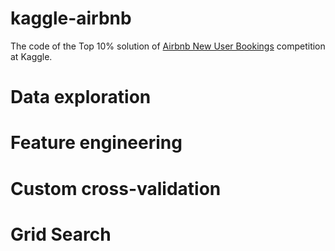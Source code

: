 # kaggle-airbnb
The code of the Top 10% solution of [Airbnb New User Bookings](https://www.kaggle.com/c/airbnb-recruiting-new-user-bookings) competition at Kaggle.
# Data exploration
# Feature engineering
# Custom cross-validation
# Grid Search